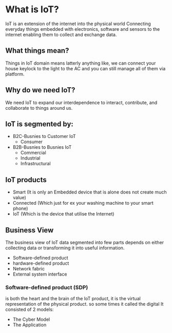 # What is IoT?
IoT is an extension of the internet into the physical world
Connecting everyday things embedded with electronics, software and sensors to the internet enabling them to collect and exchange data.

## What things mean?
Things in IoT domain means latterly anything like, we can connect your house keylock to the light to the AC and you can still manage all of them via platform.

## Why do we need IoT?
We need IoT to expand our interdependence to interact, contribute, and collaborate to things around us. 


## IoT is segmented by:
- B2C-Busnies to Customer IoT
	- Consumer
- B2B-Busnies to Busnies IoT
	- Commercial
	- Industrial
	- Infrastructural

## IoT products
- Smart (It is only an Embedded device that is alone does not create much value)
- Connected (Which just for ex your washing machine to your smart phone)
- IoT (Which is the device that utilise the Internet)

## Business View
The business view of IoT data segmented into few parts depends on either collecting data or transforming it into useful information.
- Software-defined product
- hardware-defined product
- Network fabric
- External system interface


### Software-defined product (SDP)
is both the heart and the brain of the IoT product, it is the virtual representation of the physical product. so some times it called the digital 
It consisted of 2 models:
- The Cyber Model
- The Application
